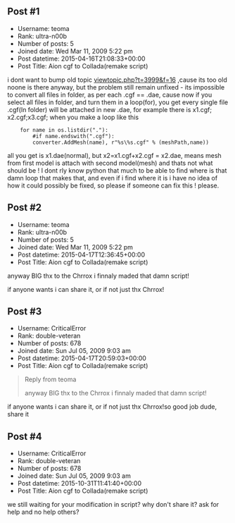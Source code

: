 ## Post #1
- Username: teoma
- Rank: ultra-n00b
- Number of posts: 5
- Joined date: Wed Mar 11, 2009 5:22 pm
- Post datetime: 2015-04-16T21:08:33+00:00
- Post Title: Aion cgf to Collada(remake script)

i dont want to bump old topic [viewtopic.php?t=3999&f=16](http://forum.xentax.com/viewtopic.php?t=3999&f=16) ,cause its too old noone is there anyway,
but the problem still remain unfixed - its impossible to convert all files in folder, as per each .cgf == .dae, cause now if you select all files in folder, and turn them in a loop(for), you get every single file .cgf(In folder) will be attached in new .dae, for example there is x1.cgf; x2.cgf;x3.cgf; when you make a loop like this

```
	for name in os.listdir("."):
		#if name.endswith(".cgf"):
		converter.AddMesh(name), r"%s\%s.cgf" % (meshPath,name))

```


all you get is x1.dae(normal), but x2=x1.cgf+x2.cgf = x2.dae, means mesh from first model is attach with second model(mesh) and thats not what should be !
I dont rly know python that much to be able to find where is that damn loop that makes that, and even if i find where it is i have no idea of how it could possibly be fixed, so please if someone can fix this ! please.
## Post #2
- Username: teoma
- Rank: ultra-n00b
- Number of posts: 5
- Joined date: Wed Mar 11, 2009 5:22 pm
- Post datetime: 2015-04-17T12:36:45+00:00
- Post Title: Aion cgf to Collada(remake script)

anyway BIG thx to the Chrrox i finnaly maded that damn script!

if anyone wants i can share it, or if not just thx Chrrox!
## Post #3
- Username: CriticalError
- Rank: double-veteran
- Number of posts: 678
- Joined date: Sun Jul 05, 2009 9:03 am
- Post datetime: 2015-04-17T20:59:03+00:00
- Post Title: Aion cgf to Collada(remake script)

> Reply from teoma
>
> anyway BIG thx to the Chrrox i finnaly maded that damn script!

if anyone wants i can share it, or if not just thx Chrrox!so good job dude, share it
## Post #4
- Username: CriticalError
- Rank: double-veteran
- Number of posts: 678
- Joined date: Sun Jul 05, 2009 9:03 am
- Post datetime: 2015-10-31T11:41:40+00:00
- Post Title: Aion cgf to Collada(remake script)

we still waiting for your modification in script? why don't share it? ask for help and no help others?
